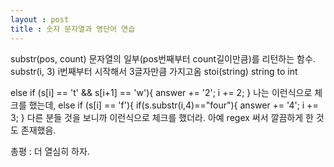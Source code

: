 ```yaml
---
layout : post
title : 숫자 문자열과 영단어 연습
---
```


substr(pos, count) 문자열의 일부(pos번째부터 count길이만큼)를 리턴하는 함수.
substr(i, 3) i번째부터 시작해서 3글자만큼 가지고옴
stoi(string) string to int

else if (s[i] == 't' && s[i+1] == 'w'){
            answer += '2';
            i += 2;
        }
나는 이런식으로 체크를 했는데,
else if (s[i] == 'f'){
            if(s.substr(i,4)=="four"){
                answer += '4';
                i += 3;
            }
다른 분들 것을 보니까 이런식으로 체크를 했더라.
아예 regex 써서 깔끔하게 한 것도 존재했음.

총평 : 더 열심히 하자.
